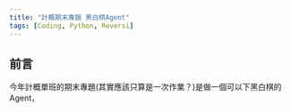 ```yaml
---
title: "計概期末專題 黑白棋Agent"
tags: [Coding, Python, Reversi]
---
```


##  前言

今年計概單班的期末專題(其實應該只算是一次作業？)是做一個可以下黑白棋的Agent，

